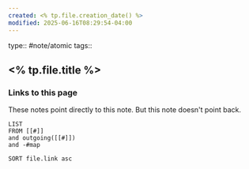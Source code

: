 ```yaml
---
created: <% tp.file.creation_date() %>
modified: 2025-06-16T08:29:54-04:00
---
```

type:: #note/atomic 
tags::

## <% tp.file.title %>



### Links to this page
These notes point directly to this note. But this note doesn't point back.
```dataview
LIST
FROM [[#]]
and outgoing([[#]])
and -#map

SORT file.link asc
```
